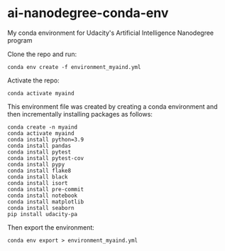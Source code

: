 # ai-nanodegree-conda-env
My conda environment for Udacity's Artificial Intelligence Nanodegree program

Clone the repo and run:

    conda env create -f environment_myaind.yml

Activate the repo:

    conda activate myaind

This environment file was created by creating a conda environment and then incrementally installing packages as follows:

    conda create -n myaind
    conda activate myaind
    conda install python=3.9
    conda install pandas
    conda install pytest
    conda install pytest-cov
    conda install pypy
    conda install flake8 
    conda install black 
    conda install isort
    conda install pre-commit
    conda install notebook
    conda install matplotlib
    conda install seaborn
    pip install udacity-pa

Then export the environment:

    conda env export > environment_myaind.yml